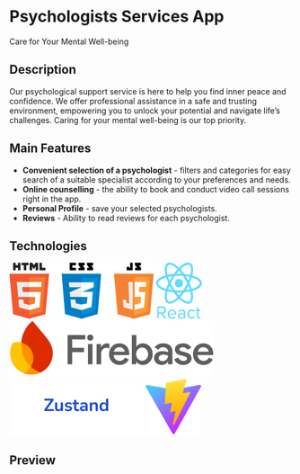 # Psychologists Services App

Care for Your Mental Well-being

## Description

Our psychological support service is here to help you find inner peace and confidence. We offer professional assistance in a safe and trusting environment, empowering you to unlock your potential and navigate life’s challenges. Caring for your mental well-being is our top priority.

## Main Features

- **Convenient selection of a psychologist** - filters and categories for easy search of a suitable specialist according to your preferences and needs.
- **Online counselling** - the ability to book and conduct video call sessions right in the app.
- **Personal Profile** - save your selected psychologists.
- **Reviews** - Ability to read reviews for each psychologist.

## Technologies

![HTML, CSS, JS](/src/assets/technologies_logo/html5-logo-devextreme-multi-purpose-controls-html-javascript-3.png) ![React](/src/assets/technologies_logo/react.png) ![Firebase](/src/assets/technologies_logo/Firebase.png) ![Zustand](/src/assets/technologies_logo/zustand-logo.png)
![Vite](/src/assets/technologies_logo/vite.png)

## Preview